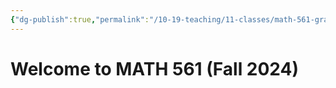 ```yaml
---
{"dg-publish":true,"permalink":"/10-19-teaching/11-classes/math-561-graduate-algebra/2024-fall/home/","updated":"2024-09-21T15:58:08-07:00"}
---
```


# Welcome to MATH 561 (Fall 2024)

